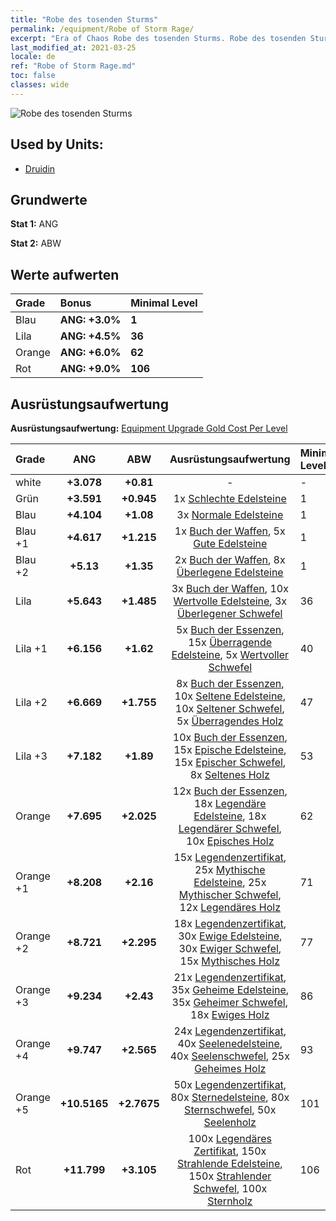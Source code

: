 ```yaml
---
title: "Robe des tosenden Sturms"
permalink: /equipment/Robe of Storm Rage/
excerpt: "Era of Chaos Robe des tosenden Sturms. Robe des tosenden Sturms"
last_modified_at: 2021-03-25
locale: de
ref: "Robe of Storm Rage.md"
toc: false
classes: wide
---
```


  ![Robe des tosenden Sturms](/images/e/e_2083.png)

## Used by Units:

* [Druidin](/de/units/Druid/) 


## Grundwerte
 **Stat 1:** ANG

 **Stat 2:** ABW

## Werte aufwerten

  |     Grade    |   Bonus | Minimal Level | 
  |:-------------|:--------|:--------------| 
  | Blau | **ANG: +3.0%** | **1** | 
  | Lila | **ANG: +4.5%** | **36** | 
  | Orange | **ANG: +6.0%** | **62** | 
  | Rot | **ANG: +9.0%** | **106** | 


## Ausrüstungsaufwertung
 **Ausrüstungsaufwertung:** [Equipment Upgrade Gold Cost Per Level](/equipment/EquipmentUpgradeCostPerLevel/) 

  |          Grade      | ANG | ABW | Ausrüstungsaufwertung | Minimal Level |
  |:--------------------|:---------:|:---------:|:----------------:|:--------------|
  | white | **+3.078** | **+0.81** | - | - |
  | Grün | **+3.591** | **+0.945** | 1x [Schlechte Edelsteine](/de/Items/mat_4/) | 1 |
  | Blau | **+4.104** | **+1.08** | 3x [Normale Edelsteine](/de/Items/mat_10/) | 1 |
  | Blau +1 | **+4.617** | **+1.215** | 1x [Buch der Waffen](/de/Items/mat_18/), 5x [Gute Edelsteine](/de/Items/mat_16/) | 1 |
  | Blau +2 | **+5.13** | **+1.35** | 2x [Buch der Waffen](/de/Items/mat_25/), 8x [Überlegene Edelsteine](/de/Items/mat_23/) | 1 |
  | Lila | **+5.643** | **+1.485** | 3x [Buch der Waffen](/de/Items/mat_32/), 10x [Wertvolle Edelsteine](/de/Items/mat_30/), 3x [Überlegener Schwefel](/de/Items/mat_22/) | 36 |
  | Lila +1 | **+6.156** | **+1.62** | 5x [Buch der Essenzen](/de/Items/mat_39/), 15x [Überragende Edelsteine](/de/Items/mat_37/), 5x [Wertvoller Schwefel](/de/Items/mat_29/) | 40 |
  | Lila +2 | **+6.669** | **+1.755** | 8x [Buch der Essenzen](/de/Items/mat_46/), 10x [Seltene Edelsteine](/de/Items/mat_44/), 10x [Seltener Schwefel](/de/Items/mat_43/), 5x [Überragendes Holz](/de/Items/mat_34/) | 47 |
  | Lila +3 | **+7.182** | **+1.89** | 10x [Buch der Essenzen](/de/Items/mat_53/), 15x [Epische Edelsteine](/de/Items/mat_51/), 15x [Epischer Schwefel](/de/Items/mat_50/), 8x [Seltenes Holz](/de/Items/mat_41/) | 53 |
  | Orange | **+7.695** | **+2.025** | 12x [Buch der Essenzen](/de/Items/mat_60/), 18x [Legendäre Edelsteine](/de/Items/mat_58/), 18x [Legendärer Schwefel](/de/Items/mat_57/), 10x [Episches Holz](/de/Items/mat_48/) | 62 |
  | Orange +1 | **+8.208** | **+2.16** | 15x [Legendenzertifikat](/de/Items/mat_67/), 25x [Mythische Edelsteine](/de/Items/mat_65/), 25x [Mythischer Schwefel](/de/Items/mat_64/), 12x [Legendäres Holz](/de/Items/mat_55/) | 71 |
  | Orange +2 | **+8.721** | **+2.295** | 18x [Legendenzertifikat](/de/Items/mat_74/), 30x [Ewige Edelsteine](/de/Items/mat_72/), 30x [Ewiger Schwefel](/de/Items/mat_71/), 15x [Mythisches Holz](/de/Items/mat_62/) | 77 |
  | Orange +3 | **+9.234** | **+2.43** | 21x [Legendenzertifikat](/de/Items/mat_81/), 35x [Geheime Edelsteine](/de/Items/mat_79/), 35x [Geheimer Schwefel](/de/Items/mat_78/), 18x [Ewiges Holz](/de/Items/mat_69/) | 86 |
  | Orange +4 | **+9.747** | **+2.565** | 24x [Legendenzertifikat](/de/Items/mat_88/), 40x [Seelenedelsteine](/de/Items/mat_86/), 40x [Seelenschwefel](/de/Items/mat_85/), 25x [Geheimes Holz](/de/Items/mat_76/) | 93 |
  | Orange +5 | **+10.5165** | **+2.7675** | 50x [Legendenzertifikat](/de/Items/mat_95/), 80x [Sternedelsteine](/de/Items/mat_93/), 80x [Sternschwefel](/de/Items/mat_92/), 50x [Seelenholz](/de/Items/mat_83/) | 101 |
  | Rot | **+11.799** | **+3.105** | 100x [Legendäres Zertifikat](/de/Items/mat_102/), 150x [Strahlende Edelsteine](/de/Items/mat_100/), 150x [Strahlender Schwefel](/de/Items/mat_99/), 100x [Sternholz](/de/Items/mat_90/) | 106 |


